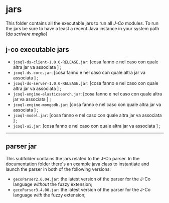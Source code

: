 # jars
This folder contains all the executable jars to run all _J-Co_ modules.
To run the jars be sure to have a least a recent Java instance in your system path _[da scrivere meglio]_

## j-co executable jars
 * `jcoql-ds-client-1.0.0-RELEASE.jar`: [cosa fanno e nel caso con quale altra jar va associata ] ;
 * `jcoql-ds-core.jar`: [cosa fanno e nel caso con quale altra jar va associata ] ;
 * `jcoql-ds-server-1.0.0-RELEASE.jar`: [cosa fanno e nel caso con quale altra jar va associata ] ;	
 * `jcoql-engine-elasticsearch.jar`: [cosa fanno e nel caso con quale altra jar va associata ] ;	
 * `jcoql-engine-mongodb.jar`: [cosa fanno e nel caso con quale altra jar va associata ] ;
 * `jcoql-model.jar`: [cosa fanno e nel caso con quale altra jar va associata ] ;	
 * `jcoql-ui.jar`: [cosa fanno e nel caso con quale altra jar va associata ] ;

--------------------
## parser jar
This subfolder contains the jars related to the J-Co parser.
In the documentation folder there's an example java class to instantiate and launch the parser in both of the following versions:
 * `gecoParser2.6.04.jar`: the latest version of the parser for the J-Co language _without_ the fuzzy extension; 
 * `gecoParser3.4.00.jar`: the latest version of the parser for the J-Co language _with_ the fuzzy extension;
